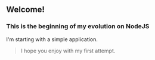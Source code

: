 ## Welcome!
### This is the beginning of my evolution on NodeJS

I'm starting with a simple application.

> I hope you enjoy with my first attempt.